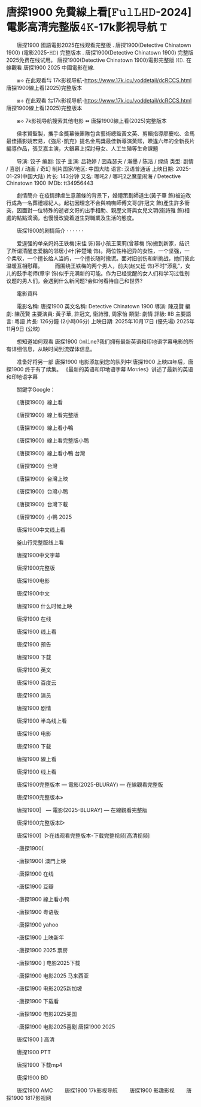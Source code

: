# 唐探1900 免費線上看[𝙵𝚞𝚕𝙻𝙷𝙳-2024] 電影高清完整版𝟺𝙺-17k影视导航 𝚃 
 
　　唐探1900 國語電影2025在线观看完整版 . 唐探1900(Detective Chinatown 1900) (電影2025-𝙷𝙳) 完整版本 . 唐探1900(Detective Chinatown 1900) 完整版2025免费在线试用。 唐探1900(Detective Chinatown 1900)電影完整版 𝙷𝙳. 在線觀看 唐探1900 2025 中國電影在線.

　　⧆⟢ 在此观看⇆ 17k影视导航-https://www.17k.icu/voddetail/dcRCCS.html  唐探1900線上看(2025)完整版本   

　　⧆⟢ 在此观看 ⇆17k影视导航-https://www.17k.icu/voddetail/dcRCCS.html 唐探1900線上看(2025)完整版本

　　⧆⟢ 7k影视导航搜索其他电影 ⇴ 唐探1900線上看(2025)完整版本

　　侯孝賢監製，攜手金獎幕後團隊包含藝術總監黃文英、剪輯指導廖慶松、金馬最佳攝影姚宏易，《強尼･凱克》提名金馬獎最佳新導演黃熙，睽違六年的全新長片編導作品，張艾嘉主演，大銀幕上探討母女、人工生殖等生命課題

　　导演: 饺子 编剧: 饺子 主演: 吕艳婷 / 囧森瑟夫 / 瀚墨 / 陈浩 / 绿绮 类型: 剧情 / 喜剧 / 动画 / 奇幻 制片国家/地区: 中国大陆 语言: 汉语普通话 上映日期: 2025-01-29(中国大陆) 片长: 143分钟 又名: 哪吒2 / 哪吒2之魔童闹海 / Detective Chinatown 1900 IMDb: tt34956443

　　劇情簡介 在疫情肆虐生意蕭條的背景下，婚禮策劃師道生(黃子華 飾)被迫改行成為一名葬禮經紀人。起初因理念不合與喃嘸師傅文哥(許冠文 飾)產生許多衝突，因面對一位特殊的逝者文哥的出手相助、親歷文哥與女兒文玥(衞詩雅 飾)相處的點點滴滴，也慢慢改變着道生對職業及生活的態度。

　　唐探1900的剧情简介 · · · · · ·

　　爱逞强的单亲妈妈王铁梅(宋佳 饰)带小孩王茉莉(曾慕梅 饰)搬到新家，结识了所谓清醒恋爱脑的邻居小叶(钟楚曦 饰)。两位性格迥异的女性，一个坚强，一个柔软，一个擅长给人当妈，一个擅长随时撒谎。面对旧创伤和新挑战，她们彼此温暖互相慰藉。 　　而围绕王铁梅的两个男人，前夫(赵又廷 饰)不时“添乱”，女儿的鼓手老师(章宇 饰)似乎充满新的可能。作为已经觉醒的女人们和学习过性别议题的男人们，会遇到什么新问题?会如何看待自己和世界?

　　電影資料

　　電影名稱: 唐探1900 英文名稱: Detective Chinatown 1900 導演: 陳茂賢 編劇: 陳茂賢 主要演員: 黃子華, 許冠文, 衞詩雅, 周家怡 類型: 劇情 評級: IIB 主要語言: 粵語 片長: 126分鐘 (2小時06分) 上映日期: 2025年10月17日 (優先場) 2025年11月9日 (公映)

　　想知道如何观看 唐探1900 𝙾nl𝚒ne?我们拥有最新英语和印地语字幕电影的所有详细信息，从映时间到流媒体信息。

　　准备好将另一部 唐探1900 电影添加到您的队列中!唐探1900 上映四年后，唐探1900 终于有了续集。 《最新的英语和印地语字幕 Mo𝚟ies》讲述了最新的英语和印地语字幕

　　關鍵字Google：

　　《唐探1900》線上看

　　《唐探1900》線上看完整版

　　《唐探1900》線上看小鴨

　　《唐探1900》線上看完整版小鴨

　　《唐探1900》線上看小鴨 台灣

　　《唐探1900》台灣

　　《唐探1900》台灣上映

　　《唐探1900》台灣小鴨

　　《唐探1900》台灣下載

　　《唐探1900》小鴨 2025

　　唐探1900中文线上看

　　釜山行完整版线上看

　　唐探1900中文字幕

　　唐探1900完整版

　　唐探1900电影

　　唐探1900中文

　　唐探1900 什么时候上映

　　唐探1900 在线

　　唐探1900 线上看

　　唐探1900 预告

　　唐探1900 下载

　　唐探1900 英文

　　唐探1900 百度云

　　唐探1900 演员

　　唐探1900 剧情

　　唐探1900 半岛线上看

　　唐探1900 电影

　　唐探1900 下载

　　唐探1900 線上看

　　唐探1900 线上看

　　唐探1900完整版本 — 電影(2025-BLURAY) — 在線觀看完整版

　　唐探1900完整版本»

　　唐探1900〛 — 電影(2025-BLURAY) — 在線觀看完整版

　　唐探1900完整版本▷

　　唐探1900〛▷在线观看完整版本-下载完整视频[高清视频]

　　-唐探1900(

　　-唐探1900) 澳門上映

　　-唐探1900 在线

　　-唐探1900 豆瓣

　　-唐探1900 線上看小鸭

　　-唐探1900 粤语版

　　-唐探1900 yahoo

　　-唐探1900 上映新年

　　-唐探1900 2025 票房

　　-唐探1900 ] 电影2025下载

　　-唐探1900 电影2025 马来西亚

　　-唐探1900 电影2025新加坡

　　-唐探1900 下载看

　　-唐探1900 电影2025美国

　　-唐探1900 电影2025喜剧 唐探1900 2025

　　唐探1900 ] 高清

　　唐探1900 PTT

　　唐探1900 下载mp4

　　唐探1900 BD

　　唐探1900 AMC
　　唐探1900 17k影视导航
　　唐探1900  影趣影视
　　唐探1900  1817影视网

